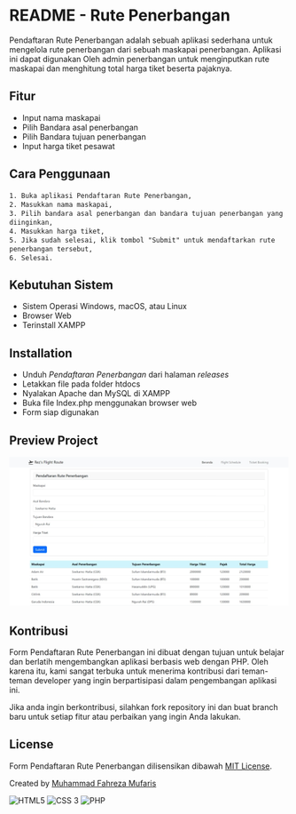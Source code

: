 # README - Rute Penerbangan

Pendaftaran Rute Penerbangan adalah sebuah aplikasi sederhana
untuk mengelola rute penerbangan dari sebuah maskapai penerbangan. Aplikasi ini dapat digunakan Oleh admin penerbangan untuk menginputkan rute maskapai dan menghitung total harga tiket beserta pajaknya.

## Fitur
- Input nama maskapai
- Pilih Bandara asal penerbangan
- Pilih Bandara tujuan penerbangan
- Input harga tiket pesawat

## Cara Penggunaan
    1. Buka aplikasi Pendaftaran Rute Penerbangan,
    2. Masukkan nama maskapai,
    3. Pilih bandara asal penerbangan dan bandara tujuan penerbangan yang diinginkan,
    4. Masukkan harga tiket,
    5. Jika sudah selesai, klik tombol "Submit" untuk mendaftarkan rute penerbangan tersebut,
    6. Selesai.

## Kebutuhan Sistem
- Sistem Operasi Windows, macOS, atau Linux
- Browser Web
- Terinstall XAMPP

## Installation
- Unduh _Pendaftaran Penerbangan_ dari halaman _releases_
- Letakkan file pada folder htdocs
- Nyalakan Apache dan MySQL di XAMPP
- Buka file Index.php menggunakan browser web
- Form siap digunakan

## Preview Project
![Preview Project](https://github.com/rezamufaris/rute-penerbangan/blob/0378a7a3ab77770f81b69d658ac1fc6cb9b47d84/css/preview.jpeg?raw=true "Title")

## Kontribusi
Form Pendaftaran Rute Penerbangan ini dibuat dengan tujuan untuk belajar dan berlatih mengembangkan aplikasi berbasis web dengan PHP. Oleh karena itu, kami sangat terbuka untuk menerima kontribusi dari teman-teman developer yang ingin berpartisipasi dalam pengembangan aplikasi ini.

Jika anda ingin berkontribusi, silahkan fork repository ini dan buat branch baru untuk setiap fitur atau perbaikan yang ingin Anda lakukan.

## License
Form Pendaftaran Rute Penerbangan dilisensikan dibawah [MIT License](https://choosealicense.com/licenses/mit/).

Created by [Muhammad Fahreza Mufaris](https://www.mufarisfahreza.my.id)


![HTML5](https://img.shields.io/badge/HTML5-E34F26?style=for-the-badge&logo=html5&logoColor=white) ![CSS 3](https://img.shields.io/badge/CSS3-1572B6?style=for-the-badge&logo=css3&logoColor=white) ![PHP](https://img.shields.io/badge/PHP-777BB4?style=for-the-badge&logo=php&logoColor=white)